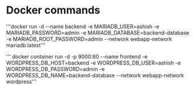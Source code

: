 # Docker commands

'''docker run -d --name backend -e MARIADB_USER=ashish -e MARIADB_PASSWORD=admin -e MARIADB_DATABASE=backend-database -e MARIADB_ROOT_PASSWORD=admin --network webapp-network mariadb:latest'''

'''
docker container run -d -p 9000:80 --name frontend -e WORDPRESS_DB_HOST=backend -e WORDPRESS_DB_USER=ashish -e WORDPRESS_DB_PASSWORD=admin -e WORDPRESS_DB_NAME=backend-database --network webapp-network wordpress'''
